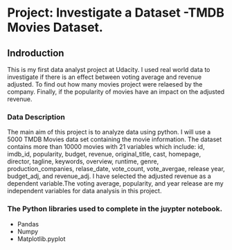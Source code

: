 # Project: Investigate a Dataset -TMDB Movies Dataset.

## Indroduction
This is my first data analyst project at Udacity. I used real world data to investigate if there is an effect between voting average and revenue adjusted. To find out how many movies project were relaesed by the  company. Finally, if the popularity of movies have an impact on the adjusted revenue. 

### Data Description
The main aim of this project is to analyze data using python. I will use a 5000 TMDB Movies data set containing the movie information. The dataset contains more than 10000 movies with 21 variables which include: id, imdb_id, popularity, budget, revenue, original_title, cast, homepage, director, tagline, keywords, overview, runtime, genre, production_companies, relase_date, vote_count, vote_avergae, release year, budget_adj, and revenue_adj. I have selected the adjusted revenue as a dependent variable.The voting average, popularity, and year release are my independent variables for data analysis in this project.

### The Python libraries used to complete in the juypter notebook.
- Pandas
- Numpy
- Matplotlib.pyplot


```python

```
